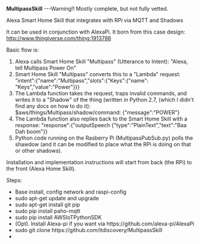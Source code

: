 <B>MultipassSkill</B> ---Warning!! Mostly complete, but not fully vetted.

Alexa Smart Home Skill that integrates with RPi via MQTT and Shadows

It can be used in conjunction with AlexaPi. 
It born from this case design: http://www.thingiverse.com/thing:1913786

Basic flow is: 
<ol><li>Alexa calls Smart Home Skill "Multipass" (Utterance to Intent): "Alexa, tell Multipass Power On"</li>
<li>Smart Home Skill "Multipass" converts this to a "Lambda" request: "intent":{"name":"Multipass","slots":{"Keys":{"name": "Keys","value":"Power"}}} </li>
<li>The Lambda function takes the request, traps invalid commands, and writes it to a "Shadow" of the thing (written in Python 2.7, (which I didn't find any docs on how to do it): $aws/things/Multipass/shadow/command: {"message":"POWER"} </li>
<li>The Lambda function also replies back to the Smart Home Skill with a response: "response":{"outputSpeech {"type":"PlainText","text":"Baa Dah boom"}}</li>
<li>Python code running on the Rasberry Pi (MultipassPubSub.py) polls the shawdow (and it can be modified to place what the RPi is doing on that or other shadows).</li></ol>

Installation and implementation instructions will start from back (the RPi)
to the front (Alexa Home Skill).

Steps: 
<ul><li>Base install, config network and raspi-config</li>
<li>sudo apt-get update and upgrade </li>
<li>sudo apt-get install git pip </li>
<li>sudo pip install paho-mqtt </li>
<li>sudo pip install AWSIoTPythonSDK </li>
<li>(Opt). Install Alexa-pi if you want via https://github.com/alexa-pi/AlexaPi </li>
<li>sudo git clone https://github.com/itdiscovery/MultipassSkill</li>
<li></li>

